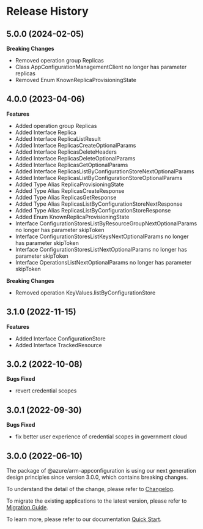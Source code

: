 # Release History
    
## 5.0.0 (2024-02-05)
    
**Breaking Changes**

  - Removed operation group Replicas
  - Class AppConfigurationManagementClient no longer has parameter replicas
  - Removed Enum KnownReplicaProvisioningState
    
    
## 4.0.0 (2023-04-06)
    
**Features**

  - Added operation group Replicas
  - Added Interface Replica
  - Added Interface ReplicaListResult
  - Added Interface ReplicasCreateOptionalParams
  - Added Interface ReplicasDeleteHeaders
  - Added Interface ReplicasDeleteOptionalParams
  - Added Interface ReplicasGetOptionalParams
  - Added Interface ReplicasListByConfigurationStoreNextOptionalParams
  - Added Interface ReplicasListByConfigurationStoreOptionalParams
  - Added Type Alias ReplicaProvisioningState
  - Added Type Alias ReplicasCreateResponse
  - Added Type Alias ReplicasGetResponse
  - Added Type Alias ReplicasListByConfigurationStoreNextResponse
  - Added Type Alias ReplicasListByConfigurationStoreResponse
  - Added Enum KnownReplicaProvisioningState
  - Interface ConfigurationStoresListByResourceGroupNextOptionalParams no longer has parameter skipToken
  - Interface ConfigurationStoresListKeysNextOptionalParams no longer has parameter skipToken
  - Interface ConfigurationStoresListNextOptionalParams no longer has parameter skipToken
  - Interface OperationsListNextOptionalParams no longer has parameter skipToken

**Breaking Changes**

  - Removed operation KeyValues.listByConfigurationStore
    
    
## 3.1.0 (2022-11-15)
    
**Features**

  - Added Interface ConfigurationStore
  - Added Interface TrackedResource
    
## 3.0.2 (2022-10-08)

**Bugs Fixed**

  -  revert credential scopes

## 3.0.1 (2022-09-30)

**Bugs Fixed**

  -  fix better user experience of credential scopes in government cloud

## 3.0.0 (2022-06-10)

The package of @azure/arm-appconfiguration is using our next generation design principles since version 3.0.0, which contains breaking changes.

To understand the detail of the change, please refer to [Changelog](https://aka.ms/js-track2-changelog).

To migrate the existing applications to the latest version, please refer to [Migration Guide](https://aka.ms/js-track2-migration-guide).

To learn more, please refer to our documentation [Quick Start](https://aka.ms/js-track2-quickstart).
